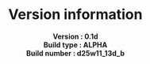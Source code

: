 <header>

# Version information
**Version : 0.1d**
<br>
**Build type : ALPHA**
<br>
**Build number : d25w11_13d_b**

</header>